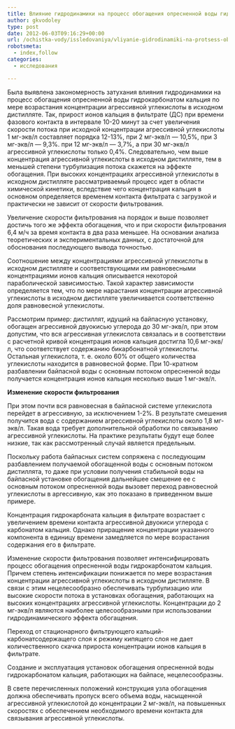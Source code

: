 ```yaml
---
title: Влияние гидродинамики на процесс обогащения опресненной воды гидрокарбонатом кальция
author: gkvodoley
type: post
date: 2012-06-03T09:16:29+00:00
url: /ochistka-vody/issledovaniya/vliyanie-gidrodinamiki-na-protsess-obogashheniya-opresnennoj-vody-gidrokarbonatom-kal-tsiya.html
robotsmeta:
  - index,follow
categories:
  - исследования

---
```

Была выявлена закономерность затухания влияния гидродинамики на процесс обогащения опресненной воды гидрокарбонатом кальция по мере возрастания концентрации агрессивной углекислоты в исходном дистилляте. Так, прирост ионов кальция в фильтрате (ДС) при времени фазового контакта в интервале 10-20 минут за счет увеличения скорости потока при исходной концентрации агрессивной углекислоты 1 мг-экв/л составляет порядка 12-13%, при 2 мг-экв/л &#8212; 10,5%, при 3 мг-экв/л &#8212; 9,3%. при 12 мг-экв/л &#8212; 3,7%, а при 30 мг-экв/л агрессивной углекислоты только 0,4%. Следовательно, чем выше концентрация агрессивной углекислоты в исходном дистилляте, тем в меньшей степени турбулизация потока скажется на эффекте обогащения. При высоких концентрациях агрессивной углекислоты в исходном дистилляте рассматриваемый процесс идет в области химической кинетики, вследствие чего концентрация кальция в основном определяется временем контакта фильтрата с загрузкой и практически не зависит от скорости фильтрования.
  
Увеличение скорости фильтрования на порядок и выше позволяет достичь того же эффекта обогащения, что и при скорости фильтрования 6,4 м/ч за время контакта в два раза меньшее. На основании анализа теоретических и экспериментальных данных, с достаточной для обоснования последующего вывода точностью.
  
Соотношение между концентрациями агрессивной углекислоты в исходном дистилляте и соответствующими им равновесными концентрациями ионов кальция описывается некоторой параболической зависимостью. Такой характер зависимости определяется тем, что по мере нарастания концентрации агрессивной углекислоты в исходном дистилляте увеличивается соответственно доля равновесной углекислоты.
  
Рассмотрим пример: дистиллят, идущий на байпасную установку, обогащен агрессивной двуокисью углерода до 30 мг-экв/л, при этом допустим, что вся агрессивная углекислота связалась и в соответствии с расчетной кривой концентрация ионов кальция достигла 10,6 мг-экв/л, что соответствует содержанию бикарбонатной углекислоты. Остальная углекислота, т. е. около 60% от общего количества углекислоты находится в равновесной форме. При 10-кратном разбавлении байпасной воды с основным потоком опресненной воды получается концентрация ионов кальция несколько выше 1 мг-экв/л.
  
 **Изменение скорости фильтрования** 
  
При этом почти вся равновесная в байпасной системе углекислота перейдет в агрессивную, за исключением 1-2%. В результате смешения получится вода с содержанием агрессивной углекислоты около 1,8 мг-экв/л. Такая вода требует дополнительной обработки по связыванию агрессивной углекислоты. На практике результаты будут еще более низкие, так как рассмотренный случай является предельным.
  
Поскольку работа байпасных систем сопряжена с последующим разбавлением получаемой обогащенной воды с основным потоком дистиллята, то даже при условии получения стабильной воды на байпасной установке обогащения дальнейшее смешение ее с основным потоком опресненной воды вызовет переход равновесной углекислоты в аргессивную, как это показано в приведенном выше примере.
  
Концентрация гидрокарбоната кальция в фильтрате возрастает с увеличением времени контакта агрессивной двуокиси углерода с карбонатом кальция. Однако приращение концентрации указанного компонента в единицу времени замедляется по мере возрастания содержания его в фильтрате.
  
Изменение скорости фильтрования позволяет интенсифицировать процесс обогащения опресненной воды гидрокарбонатом кальция. Причем степень интенсификации понижается по мере возрастания концентрации агрессивной углекислоты в исходном дистилляте. В связи с этим нецелесообразно обеспечивать турбулизацию или высокие скорости потока в установках обогащения, работающих на высоких концентрациях агрессивной углекислоты. Концентрации до 2 мг-экв/л являются наиболее целесообразными при использовании гидродинамического эффекта обогащения.
  
Переход от стационарного фильтрующего кальций-карбонатсодержащего слоя к режиму кипящего слоя не дает количественного скачка прироста концентрации ионов кальция в фильтрате.
  
Создание и эксплуатация установок обогащения опресненной воды гидрокарбонатом кальция, работающих на байпасе, нецелесообразны.
  
В свете перечисленных положений конструкция узла обогащения должна обеспечивать пропуск всего объема воды, насыщенной агрессивной углекислотой до концентрации 2 мг-экв/л, на повышенных скоростях с обеспечением необходимого времени контакта для связывания агрессивной углекислоты.